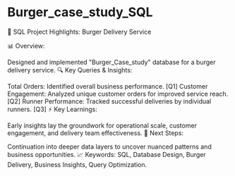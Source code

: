 # Burger_case_study_SQL

🍔 SQL Project Highlights: Burger Delivery Service

📊 Overview:

Designed and implemented "Burger_Case_study" database for a burger delivery service. 🔍 Key Queries & Insights:

Total Orders: Identified overall business performance. [Q1] Customer Engagement: Analyzed unique customer orders for improved service reach. [Q2] Runner Performance: Tracked successful deliveries by individual runners. [Q3] ⚡ Key Learnings:

Early insights lay the groundwork for operational scale, customer engagement, and delivery team effectiveness. 🚀 Next Steps:

Continuation into deeper data layers to uncover nuanced patterns and business opportunities. 📈 Keywords: SQL, Database Design, Burger Delivery, Business Insights, Query Optimization.

